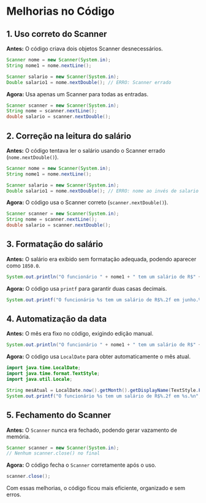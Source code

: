 # Melhorias no Código

## 1. Uso correto do Scanner
**Antes:** O código criava dois objetos Scanner desnecessários.
```java
Scanner nome = new Scanner(System.in);
String nome1 = nome.nextLine();

Scanner salario = new Scanner(System.in);
Double salario1 = nome.nextDouble(); // ERRO: Scanner errado
```
**Agora:** Usa apenas um Scanner para todas as entradas.
```java
Scanner scanner = new Scanner(System.in);
String nome = scanner.nextLine();
double salario = scanner.nextDouble();
```

## 2. Correção na leitura do salário
**Antes:** O código tentava ler o salário usando o Scanner errado (`nome.nextDouble()`).
```java
Scanner nome = new Scanner(System.in);
String nome1 = nome.nextLine();

Scanner salario = new Scanner(System.in);
Double salario1 = nome.nextDouble(); // ERRO: nome ao invés de salario
```
**Agora:** O código usa o Scanner correto (`scanner.nextDouble()`).
```java
Scanner scanner = new Scanner(System.in);
String nome = scanner.nextLine();
double salario = scanner.nextDouble();
```

## 3. Formatação do salário
**Antes:** O salário era exibido sem formatação adequada, podendo aparecer como `1850.0`.
```java
System.out.println("O funcionário " + nome1 + " tem um salário de R$" + salario1 + " em junho");
```
**Agora:** O código usa `printf` para garantir duas casas decimais.
```java
System.out.printf("O funcionário %s tem um salário de R$%.2f em junho.%n", nome, salario);
```

## 4. Automatização da data
**Antes:** O mês era fixo no código, exigindo edição manual.
```java
System.out.println("O funcionário " + nome1 + " tem um salário de R$" + salario1 + " em junho");
```
**Agora:** O código usa `LocalDate` para obter automaticamente o mês atual.
```java
import java.time.LocalDate;
import java.time.format.TextStyle;
import java.util.Locale;

String mesAtual = LocalDate.now().getMonth().getDisplayName(TextStyle.FULL, new Locale("pt", "BR"));
System.out.printf("O funcionário %s tem um salário de R$%.2f em %s.%n", nome, salario, mesAtual);
```

## 5. Fechamento do Scanner
**Antes:** O `Scanner` nunca era fechado, podendo gerar vazamento de memória.
```java
Scanner scanner = new Scanner(System.in);
// Nenhum scanner.close() no final
```
**Agora:** O código fecha o `Scanner` corretamente após o uso.
```java
scanner.close();
```

Com essas melhorias, o código ficou mais eficiente, organizado e sem erros.

